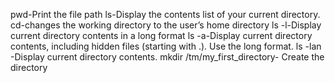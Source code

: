 pwd-Print the file path
ls-Display the contents list of your current directory.
cd-changes the working directory to the user’s home directory
ls -l-Display current directory contents in a long format
ls -a-Display current directory contents, including hidden files (starting with .). Use the long format.
ls -lan -Display current directory contents. 
mkdir /tm/my_first_directory- Create the directory
